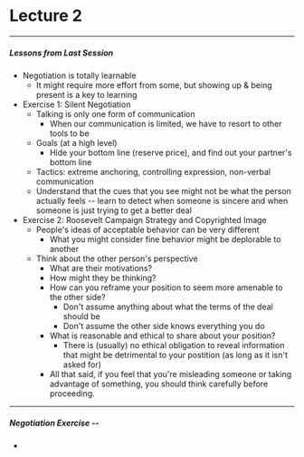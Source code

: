 <h1>Lecture 2</h1>

---

<h5>Lessons from Last Session</h5>

  * Negotiation is totally learnable
      - It might require more effort from some, but showing up & being present is a key to learning
  * Exercise 1: Silent Negotiation
      - Talking is only one form of communication
          + When our communication is limited, we have to resort to other tools to be
      - Goals (at a high level)
          + Hide your bottom line (reserve price), and find out your partner's bottom line
      - Tactics: extreme anchoring, controlling expression, non-verbal communication
      - Understand that the cues that you see might not be what the person actually feels -- learn to detect when someone is sincere and when someone is just trying to get a better deal 
  * Exercise 2: Roosevelt Campaign Strategy and Copyrighted Image
      - People's ideas of acceptable behavior can be very different
          + What you might consider fine behavior might be deplorable to another
      - Think about the other person's perspective
          + What are their motivations?
          + How might they be thinking?
          + How can you reframe your position to seem more amenable to the other side?
              * Don't assume anything about what the terms of the deal should be
              * Don't assume the other side knows everything you do
          + What is reasonable and ethical to share about your position?
              * There is (usually) no ethical obligation to reveal information that might be detrimental to your postition (as long as it isn't asked for)
          + All that said, if you feel that you're misleading someone or taking advantage of something, you should think carefully before proceeding.

---

<h5>Negotiation Exercise -- </h5>

  * 